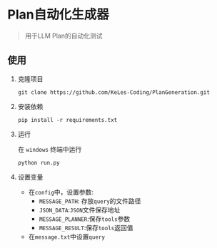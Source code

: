 # Plan自动化生成器
> 用于LLM Plan的自动化测试

## 使用
1. 克隆项目
   ```
   git clone https://github.com/KeLes-Coding/PlanGeneration.git
   ```
2. 安装依赖
   ```
   pip install -r requirements.txt
   ```
3. 运行
   
   在 `windows` 终端中运行
   ```
   python run.py
   ```
4. 设置变量
   * 在`config`中，设置参数:
     * `MESSAGE_PATH`: 存放`query`的文件路径
     * `JSON_DATA`:`JSON`文件保存地址
     * `MESSAGE_PLANNER`:保存`tools`参数
     * `MESSAGE_RESULT`:保存`tools`返回值
   * 在`message.txt`中设置`query`